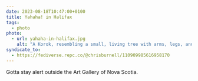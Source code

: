 ```yaml
---
date: 2023-08-18T10:47:00+0100
title: Yahaha! in Halifax
tags:
  - photo
photo:
  - url: yahaha-in-halifax.jpg
    alt: "A Korok, resembling a small, living tree with arms, legs, and a smiling face from the video game Zelda: Tears of the Kingdom, stands (superimposed) atop an intricate structure made of small stones, polished into cubes and organised in a tight and symmetrical way. In reference to the video game, where the player can find and replace missing pieces of these structures, and upon doing so, a Korok will appear to congratulate the player, exclaiming, “Yahah! You found me!”, which is displayed in a dialogue box below the Korok."
syndicate_to:
  - https://fediverse.repc.co/@chrisburnell/110909985616958170
---
```


Gotta stay alert outside the Art Gallery of Nova Scotia.
